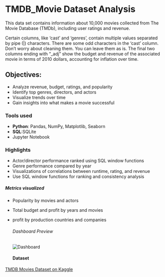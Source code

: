 # TMDB_Movie Dataset Analysis
This data set contains information about 10,000 movies collected from The Movie Database (TMDb), including user ratings and revenue.

Certain columns, like ‘cast’ and ‘genres’, contain multiple values separated by pipe (|) characters.
There are some odd characters in the ‘cast’ column. Don’t worry about cleaning them. You can leave them as is.
The final two columns ending with “_adj” show the budget and revenue of the associated movie in terms of 2010 dollars, accounting for inflation over time.

## Objectives:
- Analyze revenue, budget, ratings, and popularity
- Identify top genres, directors, and actors
- Visualize trends over time
- Gain insights into what makes a movie successful

### Tools used
- **Python**: Pandas, NumPy, Matplotlib, Seaborn
- **SQL**:SQLite
- Jupyter Notebook

### Highlights
- Actor/director performance ranked using SQL window functions
- Genre performance compared by year
- Visualizations of correlations between runtime, rating, and revenue
- Use SQL window functions for ranking and consistency analysis

 ##### Metrics visualized
 - Popularity by movies and actors
 - Total budget and profit by years and movies
 - profit by production countries and companies

   ###### Dashboard Preview
   ![Dashboard](https://github.com/user-attachments/assets/d6e7b53b-a87a-4af1-af2c-d81dfaa39f03)

   #### Dataset


 [TMDB Movies Dataset on Kaggle](https://www.kaggle.com/datasets/tmdb/tmdb-movie-metadata)





